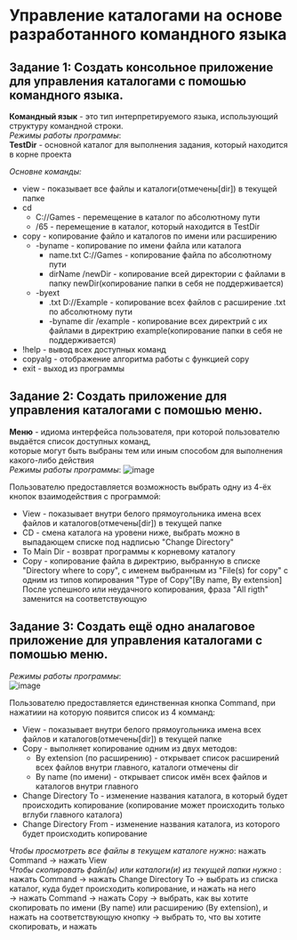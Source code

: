 # Управление каталогами на основе разработанного командного языка   

## Задание 1: Создать консольное приложение для управления каталогами с помошью командного языка.  
**Командный язык** - это тип интерпретируемого языка, использующий структуру командной строки.  
_Режимы работы программы_:  
**TestDir** - основной каталог для выполнения задания, который находится в корне проекта  
  
_Основне команды:_
* view - показывает все файлы и каталоги(отмечены[dir]) в текущей папке  
* cd
   - C://Games - перемещение в каталог по абсолютному пути       
   - /65 - перемещение в каталог, который находится в TestDir
* copy - копирование файло и каталогов по имени или расширению
     - -byname - копирование по имени файла или каталога
          - name.txt C://Games - копирование файла по абсолютному пути
          - dirName /newDir - копирование всей директории с файлами в папку newDir(копирование папки в себя не поддерживается)
     - -byext
          - .txt D://Example - копирование всех файлов с расширение .txt по абсолютному пути
          - -byname dir /example - копирование всех директрий с их файлами в директрию example(копирование папки в себя не поддерживается)
* !help - вывод всех доступных команд
* copyalg - отображение алгоритма работы с функцией copy
* exit - выход из программы

## Задание 2: Создать приложение для управления каталогами с помошью меню.  
**Меню** - идиома интерфейса пользователя, при которой пользователю выдаётся список доступных команд,  
которые могут быть выбраны тем или иным способом для выполнения какого-либо действия  
_Режимы работы программы_: 
![image](https://github.com/Beruf20yo/LabInterface/assets/134109602/adb0e506-d546-428e-a561-dfef5f5842d3)  

Пользователю предоставляется возможность выбрать одну из 4-ёх кнопок взаимодействия с программой:  
* View - показывает внутри белого прямоугольника имена всех файлов и каталогов(отмечены[dir]) в текущей папке
* CD - смена каталога на уровени ниже, выбрать можно в выпадающем списке под надписью "Change Directory"
* To Main Dir - возврат программы к корневому каталогу
* Copy - копирование файла в директрию, выбранную в списке "Directory where to copy",
с именем выбранным из "File(s) for copy" с одним из типов копирования "Type of Copy"[By name, By extension]
После успешного или неудачного копирования, фраза "All rigth" заменится на соответствующую

## Задание 3: Создать ещё одно аналаговое приложение для управления каталогами с помошью меню.    
_Режимы работы программы_:  
![image](https://github.com/Beruf20yo/LabInterface/assets/134109602/9678d10f-dd50-4a61-af42-1a7cbc272f5c)


Пользователю предоставляется единственная кнопка Command, при нажатиии на которую появится список из 4 комманд:   
* View - показывает внутри белого прямоугольника имена всех файлов и каталогов(отмечены[dir]) в текущей папке
* Copy - выполняет копирование одним из двух методов:
  - By extension (по расширению) - открывает список расширений всех файлов внутри главного, каталоги отмечены dir
  - By name (по имени) - открывает список имён всех файлов и каталогов внутри главного
* Change Directory To - изменение названия каталога, в который будет происходить копирование (копирование может происходить только вглуби главного каталога)
* Change Directory From - изменение названия каталога, из которого будет происходить копирование

_Чтобы просмотреть все файлы в текущем каталоге нужно_: нажать Command -> нажать View  
_Чтобы скопировать файл(ы) или каталоги(и) из текущей папки нужно_ : нажать Command -> нажать Change Directory To -> выбрать из списка каталог, куда будет происходить копирование, и нажать на него  
-> нажать Command -> нажать Copy -> выбрать, как вы хотите скопировать по имени (By name) или расширению (By extension), и нажать на соответствующую кнопку -> выбрать то, что вы хотите скопировать, и нажать


